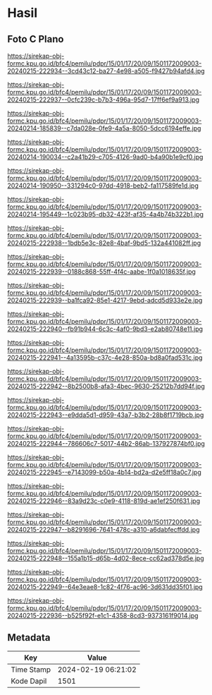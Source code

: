 # Hasil

## Foto C Plano

https://sirekap-obj-formc.kpu.go.id/bfc4/pemilu/pdpr/15/01/17/20/09/1501172009003-20240215-222934--3cd43c12-ba27-4e98-a505-f9427b94afd4.jpg

https://sirekap-obj-formc.kpu.go.id/bfc4/pemilu/pdpr/15/01/17/20/09/1501172009003-20240215-222937--0cfc239c-b7b3-496a-95d7-17ff6ef9a913.jpg

https://sirekap-obj-formc.kpu.go.id/bfc4/pemilu/pdpr/15/01/17/20/09/1501172009003-20240214-185839--c7da028e-0fe9-4a5a-8050-5dcc6194effe.jpg

https://sirekap-obj-formc.kpu.go.id/bfc4/pemilu/pdpr/15/01/17/20/09/1501172009003-20240214-190034--c2a41b29-c705-4126-9ad0-b4a90b1e9cf0.jpg

https://sirekap-obj-formc.kpu.go.id/bfc4/pemilu/pdpr/15/01/17/20/09/1501172009003-20240214-190950--331294c0-97dd-4918-beb2-fa117589fe1d.jpg

https://sirekap-obj-formc.kpu.go.id/bfc4/pemilu/pdpr/15/01/17/20/09/1501172009003-20240214-195449--1c023b95-db32-423f-af35-4a4b74b322b1.jpg

https://sirekap-obj-formc.kpu.go.id/bfc4/pemilu/pdpr/15/01/17/20/09/1501172009003-20240215-222938--1bdb5e3c-82e8-4baf-9bd5-132a441082ff.jpg

https://sirekap-obj-formc.kpu.go.id/bfc4/pemilu/pdpr/15/01/17/20/09/1501172009003-20240215-222939--0188c868-55ff-4f4c-aabe-1f0a1018635f.jpg

https://sirekap-obj-formc.kpu.go.id/bfc4/pemilu/pdpr/15/01/17/20/09/1501172009003-20240215-222939--ba1fca92-85e1-4217-9ebd-adcd5d933e2e.jpg

https://sirekap-obj-formc.kpu.go.id/bfc4/pemilu/pdpr/15/01/17/20/09/1501172009003-20240215-222940--fb91b944-6c3c-4af0-9bd3-e2ab80748e11.jpg

https://sirekap-obj-formc.kpu.go.id/bfc4/pemilu/pdpr/15/01/17/20/09/1501172009003-20240215-222941--4a13595b-c37c-4e28-850a-bd8a0fad531c.jpg

https://sirekap-obj-formc.kpu.go.id/bfc4/pemilu/pdpr/15/01/17/20/09/1501172009003-20240215-222942--8b2500b8-afa3-4bec-9630-25212b7dd94f.jpg

https://sirekap-obj-formc.kpu.go.id/bfc4/pemilu/pdpr/15/01/17/20/09/1501172009003-20240215-222943--e9dda5d1-d959-43a7-b3b2-28b8f1719bcb.jpg

https://sirekap-obj-formc.kpu.go.id/bfc4/pemilu/pdpr/15/01/17/20/09/1501172009003-20240215-222944--786606c7-5017-44b2-86ab-137927874bf0.jpg

https://sirekap-obj-formc.kpu.go.id/bfc4/pemilu/pdpr/15/01/17/20/09/1501172009003-20240215-222945--e7143099-b50a-4b14-bd2a-d2e5ff18a0c7.jpg

https://sirekap-obj-formc.kpu.go.id/bfc4/pemilu/pdpr/15/01/17/20/09/1501172009003-20240215-222946--83a9d23c-c0e9-4118-819d-ae1ef250f631.jpg

https://sirekap-obj-formc.kpu.go.id/bfc4/pemilu/pdpr/15/01/17/20/09/1501172009003-20240215-222947--b8291696-7641-478c-a310-a6dabfecffdd.jpg

https://sirekap-obj-formc.kpu.go.id/bfc4/pemilu/pdpr/15/01/17/20/09/1501172009003-20240215-222948--155a1b15-d65b-4d02-8ece-cc62ad378d5e.jpg

https://sirekap-obj-formc.kpu.go.id/bfc4/pemilu/pdpr/15/01/17/20/09/1501172009003-20240215-222949--64e3eae8-1c82-4f76-ac96-3d631dd35f01.jpg

https://sirekap-obj-formc.kpu.go.id/bfc4/pemilu/pdpr/15/01/17/20/09/1501172009003-20240215-222936--b525f92f-e1c1-4358-8cd3-9373161f9014.jpg


## Metadata

| Key        | Value               |
| ---------- | ------------------- |
| Time Stamp | 2024-02-19 06:21:02 |
| Kode Dapil | 1501                |



